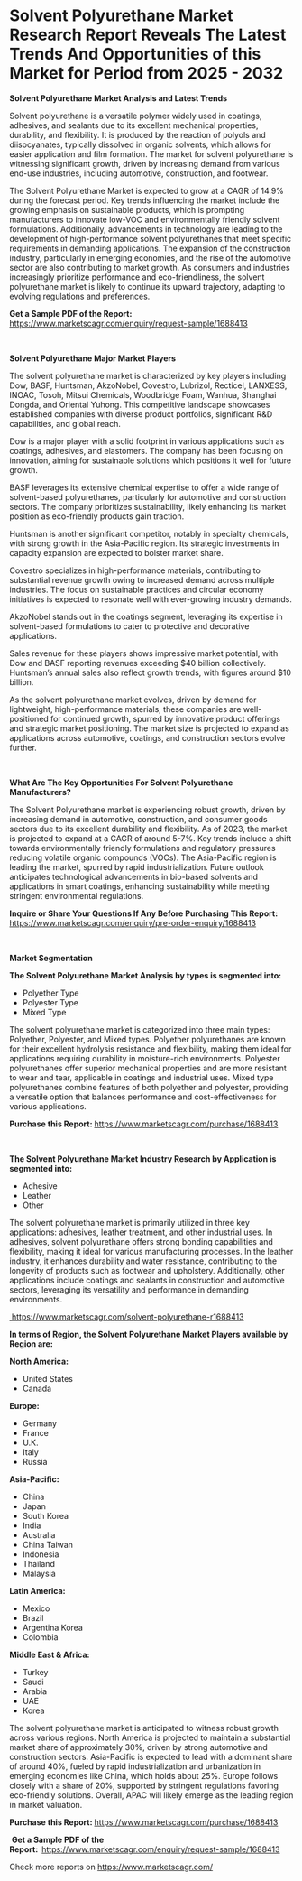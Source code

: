 <p><h1>Solvent Polyurethane Market Research Report Reveals The Latest Trends And Opportunities of this Market for Period from 2025 - 2032</h1></p><p><strong>Solvent Polyurethane Market Analysis and Latest Trends</strong></p>
<p><p>Solvent polyurethane is a versatile polymer widely used in coatings, adhesives, and sealants due to its excellent mechanical properties, durability, and flexibility. It is produced by the reaction of polyols and diisocyanates, typically dissolved in organic solvents, which allows for easier application and film formation. The market for solvent polyurethane is witnessing significant growth, driven by increasing demand from various end-use industries, including automotive, construction, and footwear. </p><p>The Solvent Polyurethane Market is expected to grow at a CAGR of 14.9% during the forecast period. Key trends influencing the market include the growing emphasis on sustainable products, which is prompting manufacturers to innovate low-VOC and environmentally friendly solvent formulations. Additionally, advancements in technology are leading to the development of high-performance solvent polyurethanes that meet specific requirements in demanding applications. The expansion of the construction industry, particularly in emerging economies, and the rise of the automotive sector are also contributing to market growth. As consumers and industries increasingly prioritize performance and eco-friendliness, the solvent polyurethane market is likely to continue its upward trajectory, adapting to evolving regulations and preferences.</p></p>
<p><strong>Get a Sample PDF of the Report:&nbsp;</strong> <a href="https://www.marketscagr.com/enquiry/request-sample/1688413?utm_campaign=3510&utm_medium=2&utm_source=Github&utm_content=ia&utm_term=02042025&utm_id=solvent-polyurethane">https://www.marketscagr.com/enquiry/request-sample/1688413</a></p>
<p>&nbsp;</p>
<p><strong>Solvent Polyurethane Major Market Players</strong></p>
<p><p>The solvent polyurethane market is characterized by key players including Dow, BASF, Huntsman, AkzoNobel, Covestro, Lubrizol, Recticel, LANXESS, INOAC, Tosoh, Mitsui Chemicals, Woodbridge Foam, Wanhua, Shanghai Dongda, and Oriental Yuhong. This competitive landscape showcases established companies with diverse product portfolios, significant R&D capabilities, and global reach.</p><p>Dow is a major player with a solid footprint in various applications such as coatings, adhesives, and elastomers. The company has been focusing on innovation, aiming for sustainable solutions which positions it well for future growth.</p><p>BASF leverages its extensive chemical expertise to offer a wide range of solvent-based polyurethanes, particularly for automotive and construction sectors. The company prioritizes sustainability, likely enhancing its market position as eco-friendly products gain traction.</p><p>Huntsman is another significant competitor, notably in specialty chemicals, with strong growth in the Asia-Pacific region. Its strategic investments in capacity expansion are expected to bolster market share.</p><p>Covestro specializes in high-performance materials, contributing to substantial revenue growth owing to increased demand across multiple industries. The focus on sustainable practices and circular economy initiatives is expected to resonate well with ever-growing industry demands.</p><p>AkzoNobel stands out in the coatings segment, leveraging its expertise in solvent-based formulations to cater to protective and decorative applications. </p><p>Sales revenue for these players shows impressive market potential, with Dow and BASF reporting revenues exceeding $40 billion collectively. Huntsman’s annual sales also reflect growth trends, with figures around $10 billion. </p><p>As the solvent polyurethane market evolves, driven by demand for lightweight, high-performance materials, these companies are well-positioned for continued growth, spurred by innovative product offerings and strategic market positioning. The market size is projected to expand as applications across automotive, coatings, and construction sectors evolve further.</p></p>
<p>&nbsp;</p>
<p><strong>What Are The Key Opportunities For Solvent Polyurethane Manufacturers?</strong></p>
<p><p>The Solvent Polyurethane market is experiencing robust growth, driven by increasing demand in automotive, construction, and consumer goods sectors due to its excellent durability and flexibility. As of 2023, the market is projected to expand at a CAGR of around 5-7%. Key trends include a shift towards environmentally friendly formulations and regulatory pressures reducing volatile organic compounds (VOCs). The Asia-Pacific region is leading the market, spurred by rapid industrialization. Future outlook anticipates technological advancements in bio-based solvents and applications in smart coatings, enhancing sustainability while meeting stringent environmental regulations.</p></p>
<p><strong>Inquire or Share Your Questions If Any Before Purchasing This Report:</strong> <a href="https://www.marketscagr.com/enquiry/pre-order-enquiry/1688413?utm_campaign=3510&utm_medium=2&utm_source=Github&utm_content=ia&utm_term=02042025&utm_id=solvent-polyurethane">https://www.marketscagr.com/enquiry/pre-order-enquiry/1688413</a></p>
<p>&nbsp;</p>
<p><strong>Market Segmentation</strong></p>
<p><strong>The Solvent Polyurethane Market Analysis by types is segmented into:</strong></p>
<p><ul><li>Polyether Type</li><li>Polyester Type</li><li>Mixed Type</li></ul></p>
<p><p>The solvent polyurethane market is categorized into three main types: Polyether, Polyester, and Mixed types. Polyether polyurethanes are known for their excellent hydrolysis resistance and flexibility, making them ideal for applications requiring durability in moisture-rich environments. Polyester polyurethanes offer superior mechanical properties and are more resistant to wear and tear, applicable in coatings and industrial uses. Mixed type polyurethanes combine features of both polyether and polyester, providing a versatile option that balances performance and cost-effectiveness for various applications.</p></p>
<p><strong>Purchase this Report:&nbsp;</strong><a href="https://www.marketscagr.com/purchase/1688413?utm_campaign=3510&utm_medium=2&utm_source=Github&utm_content=ia&utm_term=02042025&utm_id=solvent-polyurethane">https://www.marketscagr.com/purchase/1688413</a></p>
<p>&nbsp;</p>
<p><strong>The Solvent Polyurethane Market Industry Research by Application is segmented into:</strong></p>
<p><ul><li>Adhesive</li><li>Leather</li><li>Other</li></ul></p>
<p><p>The solvent polyurethane market is primarily utilized in three key applications: adhesives, leather treatment, and other industrial uses. In adhesives, solvent polyurethane offers strong bonding capabilities and flexibility, making it ideal for various manufacturing processes. In the leather industry, it enhances durability and water resistance, contributing to the longevity of products such as footwear and upholstery. Additionally, other applications include coatings and sealants in construction and automotive sectors, leveraging its versatility and performance in demanding environments.</p></p>
<p><a href="https://www.marketscagr.com/solvent-polyurethane-r1688413?utm_campaign=3510&utm_medium=2&utm_source=Github&utm_content=ia&utm_term=02042025&utm_id=solvent-polyurethane">&nbsp;https://www.marketscagr.com/solvent-polyurethane-r1688413</a></p>
<p><strong>In terms of Region, the Solvent Polyurethane Market Players available by Region are:</strong></p>
<p>
    <p> <strong> North America: </strong>
        <ul>
            <li>United States</li>
            <li>Canada</li>
        </ul>
        </p> 
    <p> <strong> Europe: </strong>
        <ul>
            <li>Germany</li>
            <li>France</li>
            <li>U.K.</li>
            <li>Italy</li>
            <li>Russia</li>
        </ul>
        </p> 
    <p> <strong> Asia-Pacific: </strong>
        <ul>
            <li>China</li>
            <li>Japan</li>
            <li>South Korea</li>
            <li>India</li>
            <li>Australia</li>
            <li>China Taiwan</li>
            <li>Indonesia</li>
            <li>Thailand</li>
            <li>Malaysia</li>
        </ul>
        </p> 
    <p> <strong> Latin America: </strong>
        <ul>
            <li>Mexico</li>
            <li>Brazil</li>
            <li>Argentina Korea</li>
            <li>Colombia</li>
        </ul>
        </p> 
    <p> <strong> Middle East & Africa: </strong>
        <ul>
            <li>Turkey</li>
            <li>Saudi</li>
            <li>Arabia</li>
            <li>UAE</li>
            <li>Korea</li>
        </ul>
    </p>
    </p>
<p><p>The solvent polyurethane market is anticipated to witness robust growth across various regions. North America is projected to maintain a substantial market share of approximately 30%, driven by strong automotive and construction sectors. Asia-Pacific is expected to lead with a dominant share of around 40%, fueled by rapid industrialization and urbanization in emerging economies like China, which holds about 25%. Europe follows closely with a share of 20%, supported by stringent regulations favoring eco-friendly solutions. Overall, APAC will likely emerge as the leading region in market valuation.</p></p>
<p><strong>Purchase this Report: </strong><a href="https://www.marketscagr.com/purchase/1688413?utm_campaign=3510&utm_medium=2&utm_source=Github&utm_content=ia&utm_term=02042025&utm_id=solvent-polyurethane">https://www.marketscagr.com/purchase/1688413</a></p>
<p>&nbsp;<strong>Get a Sample PDF of the Report:&nbsp;&nbsp;</strong><a href="https://www.marketscagr.com/enquiry/request-sample/1688413?utm_campaign=3510&utm_medium=2&utm_source=Github&utm_content=ia&utm_term=02042025&utm_id=solvent-polyurethane">https://www.marketscagr.com/enquiry/request-sample/1688413</a></p>
<p><strong></strong></p>
<p>Check more reports on <a href="https://www.marketscagr.com/?utm_campaign=3510&utm_medium=2&utm_source=Github&utm_content=ia&utm_term=02042025&utm_id=solvent-polyurethane">https://www.marketscagr.com/</a></p>